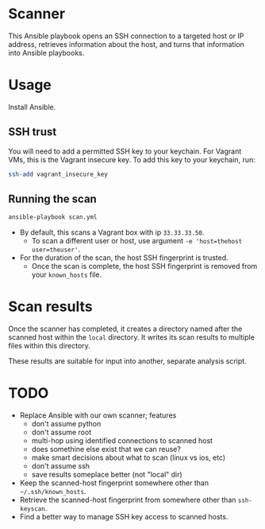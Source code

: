 # Scanner
This Ansible playbook opens an SSH connection to a targeted host or IP
address, retrieves information about the host, and turns that
information into Ansible playbooks.

# Usage
Install Ansible.

## SSH trust
You will need to add a permitted SSH key to your keychain. For Vagrant
VMs, this is the Vagrant insecure key. To add this key to your keychain,
run:

```bash
ssh-add vagrant_insecure_key
```

## Running the scan
```bash
ansible-playbook scan.yml
```
* By default, this scans a Vagrant box with ip `33.33.33.50`.
    * To scan a different user or host, use argument `-e 'host=thehost
      user=theuser'`.
* For the duration of the scan, the host SSH fingerprint is trusted.
    * Once the scan is complete, the host SSH fingerprint is removed
      from your `known_hosts` file.

# Scan results
Once the scanner has completed, it creates a directory named after the
scanned host within the `local` directory. It writes its scan results to
multiple files within this directory.

These results are suitable for input into another, separate analysis
script.

# TODO
* Replace Ansible with our own scanner; features
    * don't assume python
    * don't assume root
    * multi-hop using identified connections to scanned host
    * does somethine else exist that we can reuse?
    * make smart decisions about what to scan (linux vs ios, etc)
    * don't assume ssh
    * save results someplace better (not "local" dir)
* Keep the scanned-host fingerprint somewhere other than
  `~/.ssh/known_hosts`.
* Retrieve the scanned-host fingerprint from somewhere other than
  `ssh-keyscan`.
* Find a better way to manage SSH key access to scanned hosts.
